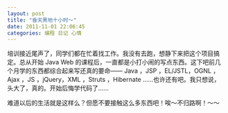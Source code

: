 ```yaml
---
layout: post 
title: "昏天黑地十小时～"
date: 2011-11-01 22:06:45
categories: 编程 日记 心情
---
```


培训接近尾声了，同学们都在忙着找工作。我没有去跑，想静下来把这个项目搞定。总从开始 Java Web 的课程后，一直都是小打小闹的写点东西。这下吧前几个月学的东西都综合起来写还真的要命—— Java ，JSP ，EL/JSTL，OGNL ，Ajax ，JS ，jQuery，XML ，Struts ，Hibernate ......也许还有吧。我只想说，头大了，真的。开始后悔学代码了......

难道以后的生活就是这样么？但愿不要接触这么多东西吧！唉～不归路啊！～～